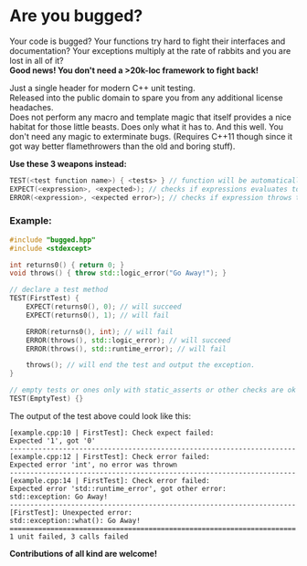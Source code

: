 Are you bugged?
===============

Your code is bugged? Your functions try hard to fight their interfaces and documentation?
Your exceptions multiply at the rate of rabbits and you are lost in all of it? <br>
__Good news! You don't need a >20k-loc framework to fight back!__

Just a single header for modern C++ unit testing. <br>
Released into the public domain to spare you from any additional license headaches. <br>
Does not perform any macro and template magic that itself provides a nice habitat for those
little beasts. Does only what it has to. And this well.
You don't need any magic to exterminate bugs.
(Requires C++11 though since it got way better flamethrowers than the old and boring stuff).

__Use these 3 weapons instead:__

```cpp
TEST(<test function name>) { <tests> } // function will be automatically called
EXPECT(<expression>, <expected>); // checks if expressions evaluates to expected
ERROR(<expression>, <expected error>); // checks if expression throws the expected error
```

### Example:

```cpp
#include "bugged.hpp"
#include <stdexcept>

int returns0() { return 0; }
void throws() { throw std::logic_error("Go Away!"); }

// declare a test method
TEST(FirstTest) {
	EXPECT(returns0(), 0); // will succeed
	EXPECT(returns0(), 1); // will fail

	ERROR(returns0(), int); // will fail
	ERROR(throws(), std::logic_error); // will succeed
	ERROR(throws(), std::runtime_error); // will fail

	throws(); // will end the test and output the exception.
}

// empty tests or ones only with static_asserts or other checks are ok as well
TEST(EmptyTest) {}
```

The output of the test above could look like this:

```
[example.cpp:10 | FirstTest]: Check expect failed:
Expected '1', got '0'
----------------------------------------------------------------------
[example.cpp:12 | FirstTest]: Check error failed:
Expected error 'int', no error was thrown
----------------------------------------------------------------------
[example.cpp:14 | FirstTest]: Check error failed:
Expected error 'std::runtime_error', got other error:
std::exception: Go Away!
----------------------------------------------------------------------
[FirstTest]: Unexpected error:
std::exception::what(): Go Away!
======================================================================
1 unit failed, 3 calls failed
```

__Contributions of all kind are welcome!__
